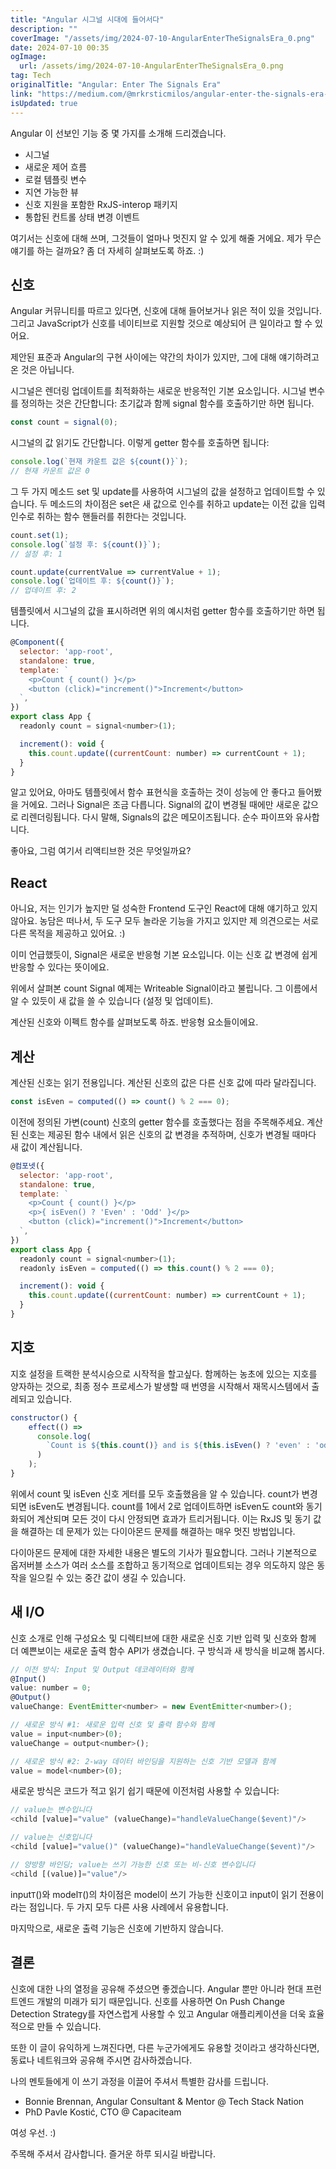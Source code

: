 ```yaml
---
title: "Angular 시그널 시대에 들어서다"
description: ""
coverImage: "/assets/img/2024-07-10-AngularEnterTheSignalsEra_0.png"
date: 2024-07-10 00:35
ogImage: 
  url: /assets/img/2024-07-10-AngularEnterTheSignalsEra_0.png
tag: Tech
originalTitle: "Angular: Enter The Signals Era"
link: "https://medium.com/@mrkrsticmilos/angular-enter-the-signals-era-357b5c8d871f"
isUpdated: true
---
```






Angular 이 선보인 기능 중 몇 가지를 소개해 드리겠습니다.

<div class="content-ad"></div>

- 시그널
- 새로운 제어 흐름
- 로컬 템플릿 변수
- 지연 가능한 뷰
- 신호 지원을 포함한 RxJS-interop 패키지
- 통합된 컨트롤 상태 변경 이벤트

여기서는 신호에 대해 쓰며, 그것들이 얼마나 멋진지 알 수 있게 해줄 거에요. 제가 무슨 얘기를 하는 걸까요? 좀 더 자세히 살펴보도록 하죠. :)

## 신호

Angular 커뮤니티를 따르고 있다면, 신호에 대해 들어보거나 읽은 적이 있을 것입니다. 그리고 JavaScript가 신호를 네이티브로 지원할 것으로 예상되어 큰 일이라고 할 수 있어요.

<div class="content-ad"></div>

제안된 표준과 Angular의 구현 사이에는 약간의 차이가 있지만, 그에 대해 얘기하려고 온 것은 아닙니다.

시그널은 렌더링 업데이트를 최적화하는 새로운 반응적인 기본 요소입니다. 시그널 변수를 정의하는 것은 간단합니다: 초기값과 함께 signal 함수를 호출하기만 하면 됩니다.

```js
const count = signal(0);
```

시그널의 값 읽기도 간단합니다. 이렇게 getter 함수를 호출하면 됩니다:


<div class="content-ad"></div>

```js
console.log(`현재 카운트 값은 ${count()}`);
// 현재 카운트 값은 0
```

그 두 가지 메소드 set 및 update를 사용하여 시그널의 값을 설정하고 업데이트할 수 있습니다. 두 메소드의 차이점은 set은 새 값으로 인수를 취하고 update는 이전 값을 입력 인수로 취하는 함수 핸들러를 취한다는 것입니다.

```js
count.set(1);
console.log(`설정 후: ${count()}`);
// 설정 후: 1

count.update(currentValue => currentValue + 1);
console.log(`업데이트 후: ${count()}`);
// 업데이트 후: 2
```

템플릿에서 시그널의 값을 표시하려면 위의 예시처럼 getter 함수를 호출하기만 하면 됩니다.

<div class="content-ad"></div>

```js
@Component({
  selector: 'app-root',
  standalone: true,
  template: `
    <p>Count { count() }</p>
    <button (click)="increment()">Increment</button>
  `,
})
export class App {
  readonly count = signal<number>(1);

  increment(): void {
    this.count.update((currentCount: number) => currentCount + 1);
  }
}
```

알고 있어요, 아마도 템플릿에서 함수 표현식을 호출하는 것이 성능에 안 좋다고 들어봤을 거에요. 그러나 Signal은 조금 다릅니다. Signal의 값이 변경될 때에만 새로운 값으로 리렌더링됩니다. 다시 말해, Signals의 값은 메모이즈됩니다. 순수 파이프와 유사합니다.

좋아요, 그럼 여기서 리액티브한 것은 무엇일까요?

## React


<div class="content-ad"></div>

아니요, 저는 인기가 높지만 덜 성숙한 Frontend 도구인 React에 대해 얘기하고 있지 않아요. 농담은 떠나서, 두 도구 모두 놀라운 기능을 가지고 있지만 제 의견으로는 서로 다른 목적을 제공하고 있어요. :)

이미 언급했듯이, Signal은 새로운 반응형 기본 요소입니다. 이는 신호 값 변경에 쉽게 반응할 수 있다는 뜻이에요.

위에서 살펴본 count Signal 예제는 Writeable Signal이라고 불립니다. 그 이름에서 알 수 있듯이 새 값을 쓸 수 있습니다 (설정 및 업데이트).

계산된 신호와 이펙트 함수를 살펴보도록 하죠. 반응형 요소들이에요.

<div class="content-ad"></div>

## 계산

계산된 신호는 읽기 전용입니다. 계산된 신호의 값은 다른 신호 값에 따라 달라집니다.

```js
const isEven = computed(() => count() % 2 === 0);
```

이전에 정의된 가변(count) 신호의 getter 함수를 호출했다는 점을 주목해주세요. 계산된 신호는 제공된 함수 내에서 읽은 신호의 값 변경을 추적하며, 신호가 변경될 때마다 새 값이 계산됩니다.

<div class="content-ad"></div>

```js
@컴포넷({
  selector: 'app-root',
  standalone: true,
  template: `
    <p>Count { count() }</p>
    <p>{ isEven() ? 'Even' : 'Odd' }</p>
    <button (click)="increment()">Increment</button>
  `,
})
export class App {
  readonly count = signal<number>(1);
  readonly isEven = computed(() => this.count() % 2 === 0);

  increment(): void {
    this.count.update((currentCount: number) => currentCount + 1);
  }
}
```

## 지호

지호 설정을 트랙한 분석시승으로 시작적을 할고싶다. 함께하는 농초에 있으는 지호를 양자하는 것으로, 최종 정수 프로세스가 발생할 때 번영을 시작해서 재목시스템에서 출레되고 있습니다.

```js
constructor() {
    effect(() =>
      console.log(
        `Count is ${this.count()} and is ${this.isEven() ? 'even' : 'odd'}`
      )
    );
}
```

<div class="content-ad"></div>

위에서 count 및 isEven 신호 게터를 모두 호출했음을 알 수 있습니다. count가 변경되면 isEven도 변경됩니다. count를 1에서 2로 업데이트하면 isEven도 count와 동기화되어 계산되며 모든 것이 다시 안정되면 효과가 트리거됩니다. 이는 RxJS 및 동기 값을 해결하는 데 문제가 있는 다이아몬드 문제를 해결하는 매우 멋진 방법입니다.

다이아몬드 문제에 대한 자세한 내용은 별도의 기사가 필요합니다. 그러나 기본적으로 옵저버블 소스가 여러 소스를 조합하고 동기적으로 업데이트되는 경우 의도하지 않은 동작을 일으킬 수 있는 중간 값이 생길 수 있습니다.

## 새 I/O

신호 소개로 인해 구성요소 및 디렉티브에 대한 새로운 신호 기반 입력 및 신호와 함께 더 예쁜보이는 새로운 출력 함수 API가 생겼습니다. 구 방식과 새 방식을 비교해 봅시다.

<div class="content-ad"></div>

```js
// 이전 방식: Input 및 Output 데코레이터와 함께
@Input()
value: number = 0;
@Output()
valueChange: EventEmitter<number> = new EventEmitter<number>();

// 새로운 방식 #1: 새로운 입력 신호 및 출력 함수와 함께
value = input<number>(0);
valueChange = output<number>();

// 새로운 방식 #2: 2-way 데이터 바인딩을 지원하는 신호 기반 모델과 함께
value = model<number>(0);
```

새로운 방식은 코드가 적고 읽기 쉽기 때문에 이전처럼 사용할 수 있습니다:

```js
// value는 변수입니다
<child [value]="value" (valueChange)="handleValueChange($event)"/>

// value는 신호입니다
<child [value]="value()" (valueChange)="handleValueChange($event)"/>

// 양방향 바인딩; value는 쓰기 가능한 신호 또는 비-신호 변수입니다
<child [(value)]="value"/>
```

input`T`()와 model`T`()의 차이점은 model이 쓰기 가능한 신호이고 input이 읽기 전용이라는 점입니다. 두 가지 모두 다른 사용 사례에서 유용합니다. 


<div class="content-ad"></div>

마지막으로, 새로운 출력 기능은 신호에 기반하지 않습니다.

## 결론

신호에 대한 나의 열정을 공유해 주셨으면 좋겠습니다. Angular 뿐만 아니라 현대 프런트엔드 개발의 미래가 되기 때문입니다. 신호를 사용하면 On Push Change Detection Strategy를 자연스럽게 사용할 수 있고 Angular 애플리케이션을 더욱 효율적으로 만들 수 있습니다.

또한 이 글이 유익하게 느껴진다면, 다른 누군가에게도 유용할 것이라고 생각하신다면, 동료나 네트워크와 공유해 주시면 감사하겠습니다.

<div class="content-ad"></div>

나의 멘토들에게 이 쓰기 과정을 이끌어 주셔서 특별한 감사를 드립니다.

- Bonnie Brennan, Angular Consultant & Mentor @ Tech Stack Nation
- PhD Pavle Kostić, CTO @ Capaciteam

여성 우선. :)

주목해 주셔서 감사합니다. 즐거운 하루 되시길 바랍니다.